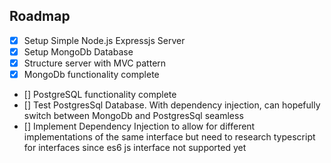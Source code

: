 ## Roadmap

- [x] Setup Simple Node.js Expressjs Server
- [x] Setup MongoDb Database
- [x] Structure server with MVC pattern
- [x] MongoDb functionality complete
- [] PostgreSQL functionality complete
- [] Test PostgresSql Database. With dependency injection, can hopefully switch between MongoDb and PostgresSql seamless
- [] Implement Dependency Injection to allow for different implementations of the same interface but need to research typescript for interfaces since es6 js interface not supported yet
